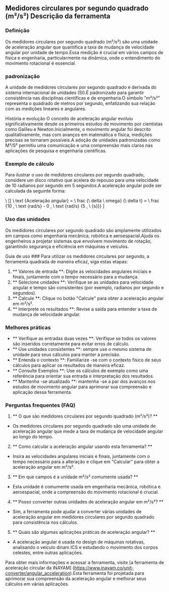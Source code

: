 ## Medidores circulares por segundo quadrado (m²/s²) Descrição da ferramenta

### Definição
Os medidores circulares por segundo quadrado (m²/s²) são uma unidade de aceleração angular que quantifica a taxa de mudança de velocidade angular por unidade de tempo.Essa medição é crucial em vários campos de física e engenharia, particularmente na dinâmica, onde o entendimento do movimento rotacional é essencial.

### padronização
A unidade de medidores circulares por segundo quadrado é derivada do sistema internacional de unidades (SI).É padronizado para garantir consistência nas disciplinas científicas e de engenharia.O símbolo "m²/s²" representa o quadrado de metros por segundo, enfatizando sua relação com as medições lineares e angulares.

História e evolução
O conceito de aceleração angular evoluiu significativamente desde os primeiros estudos de movimento por cientistas como Galileu e Newton.Inicialmente, o movimento angular foi descrito qualitativamente, mas com avanços em matemática e física, medições precisas se tornaram possíveis.A adoção de unidades padronizadas como M²/S² permitiu uma comunicação e uma compreensão mais claros nas aplicações de pesquisa e engenharia científicas.

### Exemplo de cálculo
Para ilustrar o uso de medidores circulares por segundo quadrado, considere um disco rotativo que acelera do repouso para uma velocidade de 10 radianos por segundo em 5 segundos.A aceleração angular pode ser calculada da seguinte forma:

\ [[
\ text {Aceleração angular} = \ frac {\ delta \ omega} {\ delta t} = \ frac {10 \, \ text {rad/s} - 0 \, \ text {rad/s} {5 \, \ {s}}}
\]

### Uso das unidades
Os medidores circulares por segundo quadrado são amplamente utilizados em campos como engenharia mecânica, robótica e aeroespacial.Ajuda os engenheiros a projetar sistemas que envolvem movimento de rotação, garantindo segurança e eficiência em máquinas e veículos.

Guia de uso ###
Para utilizar os medidores circulares por segundo, a ferramenta quadrada de maneira eficaz, siga estas etapas:
1. ** Valores de entrada **: Digite as velocidades angulares iniciais e finais, juntamente com o tempo necessário para a mudança.
2. ** Selecione unidades **: Verifique se as unidades para velocidade angular e tempo são consistentes (por exemplo, radianos por segundo e segundos).
3. ** Calcule **: Clique no botão "Calcule" para obter a aceleração angular em m²/s².
4. ** Interprete os resultados **: Revise a saída para entender a taxa de mudança de velocidade angular.

### Melhores práticas
- ** Verifique as entradas duas vezes **: Verifique se todos os valores são inseridos corretamente para evitar erros de cálculo.
- ** Use unidades consistentes **: sempre use o mesmo sistema de unidade para seus cálculos para manter a precisão.
- ** Entenda o contexto **: Familiarize -se com o contexto físico de seus cálculos para aplicar os resultados de maneira eficaz.
- ** Consulte Exemplos **: Use os cálculos de exemplo como uma referência para orientar sua entrada e interpretação dos resultados.
- ** Mantenha -se atualizado **: mantenha -se a par dos avanços nos estudos de movimento angular para aprimorar sua compreensão e aplicação dessa ferramenta.

### Perguntas frequentes (FAQ)

1. ** O que são medidores circulares por segundo quadrado (m²/s²)? **
- Os medidores circulares por segundo quadrado são uma unidade de aceleração angular que mede a taxa de mudança de velocidade angular ao longo do tempo.

2. ** Como calcular a aceleração angular usando esta ferramenta? **
- Insira as velocidades angulares iniciais e finais, juntamente com o tempo necessário para a alteração e clique em "Calcular" para obter a aceleração angular em m²/s².

3. ** Em que campos é a unidade m²/s² comumente usada? **
- Esta unidade é comumente usada em engenharia mecânica, robótica e aeroespacial, onde a compreensão do movimento rotacional é crucial.

4. ** Posso converter outras unidades de aceleração angular em m²/s²? **
- Sim, a ferramenta pode ajudar a converter várias unidades de aceleração angular em medidores circulares por segundo quadrado para consistência nos cálculos.

5. ** Quais são algumas aplicações práticas de aceleração angular? **
- A aceleração angular é usada no design de máquinas rotativas, analisando o veículo dinam ICS e estudando o movimento dos corpos celestes, entre outras aplicações.

Para obter mais informações e acessar a ferramenta, visite [a ferramenta de aceleração circular da INAYAM] (https://www.inayam.co/unit-converter/angular_acceleration).Esta ferramenta foi projetada para aprimorar sua compreensão da aceleração angular e melhorar seus cálculos em várias aplicações.